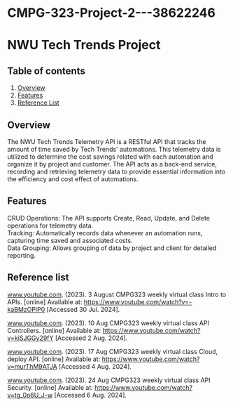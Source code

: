 # CMPG-323-Project-2---38622246
# NWU Tech Trends Project

## Table of contents
1. [Overview](#overview)
2. [Features](#features)
3. [Reference List](#reference-list)
   
## Overview
The NWU Tech Trends Telemetry API is a RESTful API that tracks the amount of time saved by Tech Trends' automations. This telemetry data is utilized to determine the cost savings related with each automation and organize it by project and customer. The API acts as a back-end service, recording and retrieving telemetry data to provide essential information into the efficiency and cost effect of automations.

## Features
CRUD Operations: The API supports Create, Read, Update, and Delete operations for telemetry data.                       
Tracking: Automatically records data whenever an automation runs, capturing time saved and associated costs.                                     
Data Grouping: Allows grouping of data by project and client for detailed reporting.

## Reference list

www.youtube.com. (2023). 3 August CMPG323 weekly virtual class Intro to APIs. [online] Available at: https://www.youtube.com/watch?v=-kaBMzOPiP0 [Accessed 30 Jul. 2024].

www.youtube.com. (2023). 10 Aug CMPG323 weekly virtual class API Controllers. [online] Available at: https://www.youtube.com/watch?v=kiSJGGy29fY [Accessed 2 Aug. 2024].

www.youtube.com. (2023). 17 Aug CMPG323 weekly virtual class Cloud, deploy API. [online] Available at: https://www.youtube.com/watch?v=murThM9ATJA [Accessed 4 Aug. 2024].‌

www.youtube.com. (2023). 24 Aug CMPG323 weekly virtual class API Security. [online] Available at: https://www.youtube.com/watch?v=tg_0o6U_J-w [Accessed 6 Aug. 2024].


‌
